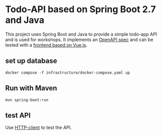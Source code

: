 # Todo-API based on Spring Boot 2.7 and Java
This project uses Spring Boot and Java to provide a simple todo-app API and is used for workshops.
It implements an [OpenAPI spec](src/main/resources/todo-spec.yaml) and can be tested with a [frontend based on Vue.js](https://github.com/devshred/todo-web).

## set up database
```shell
docker compose -f infrastructure/docker-compose.yaml up
```

## Run with Maven
```shell
mvn spring-boot:run
```

## test API
Use [HTTP-client](todo-endpoints.http) to test the API.
